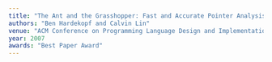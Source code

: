 ```yaml
---
title: "The Ant and the Grasshopper: Fast and Accurate Pointer Analysis for Millions of Lines of Code"
authors: "Ben Hardekopf and Calvin Lin"
venue: "ACM Conference on Programming Language Design and Implementation (PLDI)"
year: 2007
awards: "Best Paper Award"
---
```

